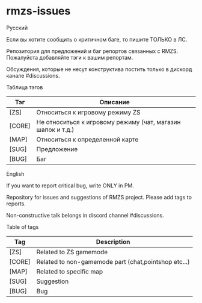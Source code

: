 # rmzs-issues

Русский

Если вы хотите сообщить о критичном баге, то пишите ТОЛЬКО в ЛС.

Репозитория для предложений и баг репортов связанных с RMZS. Пожалуйста добавляйте тэги к вашим репортам.

Обсуждения, которые не несут конструктива постить только в дискорд канале #discussions. 

Таблица тэгов

Тэг | Описание
------------ | -------------
[ZS]|Относиться к игровому режиму ZS
[CORE]|Не относиться к игровому режиму (чат, магазин шапок и т.д.)
[MAP]|Относиться к определенной карте
[SUG]|Предложение
[BUG]|Баг


English

If you want to report critical bug, write ONLY in PM.

Repository for issues and suggestions of RMZS project. Please add tags to reports.

Non-constructive talk belongs in discord channel #discussions.

Table of tags

Tag | Description
------------ | -------------
[ZS]|Related to ZS gamemode
[CORE]|Related to non-gamemode part (chat,pointshop etc...)
[MAP]|Related to specific map
[SUG]|Suggestion
[BUG]|Bug
